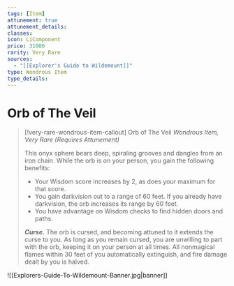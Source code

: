 ```yaml
---
tags: [Item]
attunement: true
attunement_details: 
classes: 
icon: LiComponent
price: 31000
rarity: Very Rare
sources:
  - "[[Explorer's Guide to Wildemount]]"
type: Wondrous Item
type_details: 
---
```

# Orb of The Veil
>[!very-rare-wondrous-item-callout] Orb of The Veil
>*Wondrous Item, Very Rare (Requires Attunement)*
>
>This onyx sphere bears deep, spiraling grooves and dangles from an iron chain. While the orb is on your person, you gain the following benefits:
>
>* Your Wisdom score increases by 2, as does your maximum for that score.
>* You gain darkvision out to a range of 60 feet. If you already have darkvision, the orb increases its range by 60 feet.
>* You have advantage on Wisdom checks to find hidden doors and paths.
>
>***Curse.*** The orb is cursed, and becoming attuned to it extends the curse to you. As long as you remain cursed, you are unwilling to part with the orb, keeping it on your person at all times. All nonmagical flames within 30 feet of you automatically extinguish, and fire damage dealt by you is halved.

![[Explorers-Guide-To-Wildemount-Banner.jpg|banner]]
